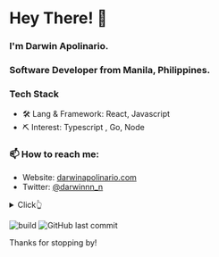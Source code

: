 ﻿# Hey There! 👋

### I'm Darwin Apolinario. 
### Software Developer from Manila, Philippines.


### Tech Stack

- 🛠 Lang & Framework: React, Javascript
- ⛏ Interest: Typescript , Go, Node

### 📫 How to reach me:

- Website: [darwinapolinario.com](https://darwinapolinario.com/)
- Twitter: [@darwinnn_n](https://twitter.com/darwinnn_n)



<!---
![Darwin's github stats](https://github-readme-stats.vercel.app/api?username=darwin808&show_icons=true&theme=dracula&hide=stars,issues)
-->
<details>
  <summary>Click👆</summary>
  <pre>
  🤷‍♂️♂
  </pre>
</details>

![build](https://github.com/mopig/mopig/workflows/build/badge.svg)
![GitHub last commit](https://img.shields.io/github/last-commit/darwin808/darwin808)

 

Thanks for stopping by!
